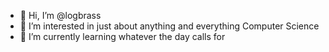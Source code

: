 - 👋 Hi, I’m @logbrass
- 👀 I’m interested in just about anything and everything Computer Science
- 🌱 I’m currently learning whatever the day calls for

<!---
logbrass/logbrass is a ✨ special ✨ repository because its `README.md` (this file) appears on your GitHub profile.
You can click the Preview link to take a look at your changes.
--->
